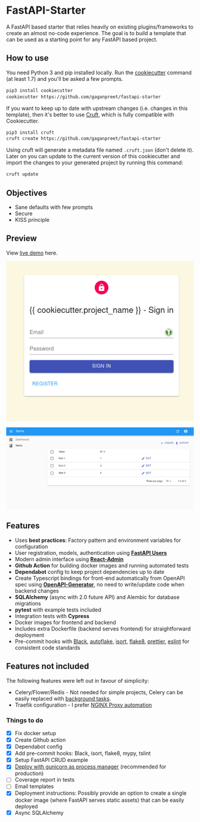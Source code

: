 # FastAPI-Starter

A FastAPI based starter that relies heavily on existing plugins/frameworks to create an almost no-code experience. The goal is to build a template that can be used as a starting point for any FastAPI based project.

## How to use

You need Python 3 and pip installed locally. Run the [cookiecutter](https://cookiecutter.readthedocs.io) command (at least 1.7) and you'll be asked a few prompts.

```bash
pip3 install cookiecutter
cookiecutter https://github.com/gaganpreet/fastapi-starter
```

If you want to keep up to date with upstream changes (i.e. changes in this template), then it's better to use [Cruft](https://cruft.github.io/cruft/), which is fully compatible with Cookiecutter.

```bash
pip3 install cruft
cruft create https://github.com/gaganpreet/fastapi-starter
```

Using cruft will generate a metadata file named `.cruft.json` (don't delete it). Later on you can update to the current version of this cookiecutter and import the changes to your generated project by running this command:

```bash
cruft update
```

## Objectives

* Sane defaults with few prompts
* Secure
* KISS principle


## Preview

View [live demo](https://demo-project-fastapi-starter.fly.dev) here.

![Login page](assets/login.png)

![Item page](assets/items.png)


## Features

* Uses **best practices**: Factory pattern and environment variables for configuration
* User registration, models, authentication using [**FastAPI Users**](https://github.com/fastapi-users/fastapi-users)
* Modern admin interface using [**React-Admin**](https://marmelab.com/react-admin/)
* **Github Action** for building docker images and running automated tests
* **Dependabot** config to keep project dependencies up to date
* Create Typescript bindings for front-end automatically from OpenAPI spec using [**OpenAPI-Generator**](https://github.com/OpenAPITools/openapi-generator/), no need to write/update code when backend changes
* **SQLAlchemy** (async with 2.0 future API) and Alembic for database migrations
* **pytest** with example tests included
* Integration tests with **Cypress**
* Docker images for frontend and backend
* Includes extra Dockerfile (backend serves frontend) for straightforward deployment
* Pre-commit hooks with [Black](https://github.com/psf/black), [autoflake](https://github.com/PyCQA/autoflake), [isort](https://github.com/pycqa/isort), [flake8](https://github.com/PyCQA/flake8), [prettier](https://github.com/prettier/prettier), [eslint](https://github.com/eslint/eslint) for consistent code standards


## Features not included

The following features were left out in favour of simplicity:

* Celery/Flower/Redis - Not needed for simple projects, Celery can be easily replaced with [background tasks](https://fastapi.tiangolo.com/tutorial/background-tasks/).
* Traefik configuration - I prefer [NGINX Proxy automation](https://github.com/evertramos/nginx-proxy-automation)


### Things to do

- [x] Fix docker setup
- [x] Create Github action
- [x] Dependabot config
- [x] Add pre-commit hooks: Black, isort, flake8, mypy, tslint
- [x] Setup FastAPI CRUD example
- [x] [Deploy with gunicorn as process manager](https://www.uvicorn.org/deployment/#gunicorn) (recommended for production)
- [ ] Coverage report in tests
- [ ] Email templates
- [x] Deployment instructions: Possibly provide an option to create a single docker image (where FastAPI serves static assets) that can be easily deployed
- [x] Async SQLAlchemy
